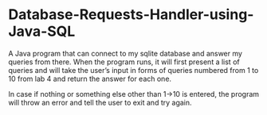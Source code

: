 # Database-Requests-Handler-using-Java-SQL

A Java program that can connect to my sqlite database and answer my queries from there. When the program runs, it will first present a list of queries and will take the user’s input in forms of queries numbered from 1 to 10 from lab 4 and return the answer for each one. 

In case if nothing or something else other than 1->10 is entered, the program will throw an error and tell the user to exit and try again.  

